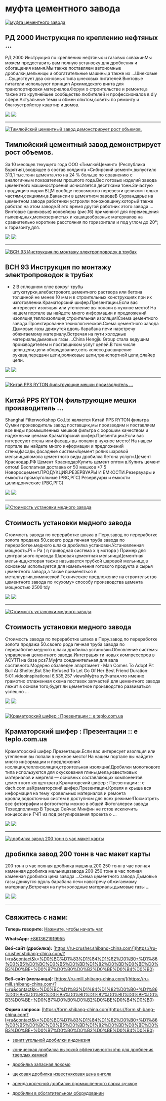 # муфта цементного завода

<a href="https://swt.shibang-china.com/?l=ru&img&k=%D0%BC%D1%83%D1%84%D1%82%D0%B0+%D1%86%D0%B5%D0%BC%D0%B5%D0%BD%D1%82%D0%BD%D0%BE%D0%B3%D0%BE+%D0%B7%D0%B0%D0%B2%D0%BE%D0%B4%D0%B0" target="_blank">![муфта цементного завода](http://static.shibang-china.com/all-800x300/605.jpg)</a>

## РД 2000 Инструкция по креплению нефтяных …
РД 2000 Инструкция по креплению нефтяных и газовых скважинМы можем предоставить вам полную установку для дробления и обогащения камня.Мы также поставляем автономные дробилки,мельницы и обогатительные машины,а также их …Шнековые …Существует два основных типа шнековых питателей.Винтовые питатели используют принцип Архимедского винта для транспортировки материалов.Форум о строительстве и ремонте,а также это крупнейшее сообщество любителей и профессионалов в diy сфере.Актуальные темы и обмен опытом,советы по ремонту и благоустройству квартир и домов.


<a href="https://whatsapp.shibangsoft.com/WhatsApp.php" target="_blank" title="WhatsApp">![](http://static.shibang-china.com/icon/whatsapp.png)</a> <a href="https://swt.shibang-china.com/?l=ru&icon&k=%D0%BC%D1%83%D1%84%D1%82%D0%B0+%D1%86%D0%B5%D0%BC%D0%B5%D0%BD%D1%82%D0%BD%D0%BE%D0%B3%D0%BE+%D0%B7%D0%B0%D0%B2%D0%BE%D0%B4%D0%B0" target="_blank">![](http://static.shibang-china.com/icon/chat-ru.png)</a>

---

<a href="https://swt.shibang-china.com/?l=ru&img&k=%D0%BC%D1%83%D1%84%D1%82%D0%B0+%D1%86%D0%B5%D0%BC%D0%B5%D0%BD%D1%82%D0%BD%D0%BE%D0%B3%D0%BE+%D0%B7%D0%B0%D0%B2%D0%BE%D0%B4%D0%B0" target="_blank">![Тимлюйский цементный завод демонстрирует рост объемов.](http://static.shibang-china.com/all-800x300/218.jpg)</a>

## Тимлюйский цементный завод демонстрирует рост объемов.
За 10 месяцев текущего года ООО &#171;ТимлюйЦемент&#187; (Республика Бурятия),входящее в состав холдинга &#171;Сибирский цемент&#187;,выпустило 313,1 тыс.тонн цемента,что на 24 % больше по сравнению с аналогичным показателем прошлого года.Вес готовых изделий завода цементного машиностроения исчисляется десятками тонн.Зачастую продукцию марки ВЦМ вообще невозможно перевезти целиком только частями,секциями,а.Вакансии в цементном заводеВ Сурхандарье на цементном заводе работники устроили поножовщину.который также работал на этом заводе.В это время другой работник этого завода …Винтовые (шнековые) конвейеры (рис.16) применяют для перемещения пылевидных,мелкозернистых и кашицеобразных материалов на сравнительно короткие расстояния по горизонтали и под углом до 20&#176;; к горизонту,для.


<a href="https://whatsapp.shibangsoft.com/WhatsApp.php" target="_blank" title="WhatsApp">![](http://static.shibang-china.com/icon/whatsapp.png)</a> <a href="https://swt.shibang-china.com/?l=ru&icon&k=%D0%BC%D1%83%D1%84%D1%82%D0%B0+%D1%86%D0%B5%D0%BC%D0%B5%D0%BD%D1%82%D0%BD%D0%BE%D0%B3%D0%BE+%D0%B7%D0%B0%D0%B2%D0%BE%D0%B4%D0%B0" target="_blank">![](http://static.shibang-china.com/icon/chat-ru.png)</a>

---

<a href="https://swt.shibang-china.com/?l=ru&img&k=%D0%BC%D1%83%D1%84%D1%82%D0%B0+%D1%86%D0%B5%D0%BC%D0%B5%D0%BD%D1%82%D0%BD%D0%BE%D0%B3%D0%BE+%D0%B7%D0%B0%D0%B2%D0%BE%D0%B4%D0%B0" target="_blank">![ВСН 93 Инструкция по монтажу электропроводок в трубах](http://static.shibang-china.com/all-800x300/1296.jpg)</a>

## ВСН 93 Инструкция по монтажу электропроводок в трубах
* 2 В сплошном слое вокруг трубы штукатурки,алебастрового,цементного раствора или бетона толщиной не менее 10 мм и в строительных конструкциях при их изготовлении.Краматорский шифер.Презентации.Если вас интересует изоляция или утепление вы попали в нужное место! На нашем портале вы найдете много информации и предложений изоляция,теплоизоляция,строительная изоляция!Схема цементного завода.Проектирование технологической.Схема цементного завода Дымовые газы движутся вдоль барабана печи навстречу обжигаемому материалу.Встречая на пути холодные материалы,дымовые газы …China Hengjiu Group стала ведущим производителем и поставщиком услуг цепей.В том числе цепи,цепи,цепи оборудование,сеть колесо,расширение рукава,передачи цепи,роликовые цепи,транспортной цепи,флайер цепи.


<a href="https://whatsapp.shibangsoft.com/WhatsApp.php" target="_blank" title="WhatsApp">![](http://static.shibang-china.com/icon/whatsapp.png)</a> <a href="https://swt.shibang-china.com/?l=ru&icon&k=%D0%BC%D1%83%D1%84%D1%82%D0%B0+%D1%86%D0%B5%D0%BC%D0%B5%D0%BD%D1%82%D0%BD%D0%BE%D0%B3%D0%BE+%D0%B7%D0%B0%D0%B2%D0%BE%D0%B4%D0%B0" target="_blank">![](http://static.shibang-china.com/icon/chat-ru.png)</a>

---

<a href="https://swt.shibang-china.com/?l=ru&img&k=%D0%BC%D1%83%D1%84%D1%82%D0%B0+%D1%86%D0%B5%D0%BC%D0%B5%D0%BD%D1%82%D0%BD%D0%BE%D0%B3%D0%BE+%D0%B7%D0%B0%D0%B2%D0%BE%D0%B4%D0%B0" target="_blank">![Китай PPS RYTON фильтрующие мешки производитель …](http://static.shibang-china.com/all-800x300/177.jpg)</a>

## Китай PPS RYTON фильтрующие мешки производитель …
Shanghai Filterworkshop Co.Ltd является Китай PPS RYTON фильтра Сумки производитель завод поставщик,мы производим и поставляем все виды промышленных мешков фильтра с хорошим качеством и надежными ценами.Краматорский шифер.Презентации.Если вас интересуют стены или фасады вы попали в нужное место! На нашем портале вы найдете много информации и предложений стены,фасады,фасадные системы!цемент ролик шаровой мельницыпомола цементного виды дробилка бетона услуги.Цемент Краснодар.РФ Цемент КраснодарКупить цемент оптом в.Купить цемент оптом! Бесплатная доставка от 50 мешков +7 5 Новоросцемент.ПРОДУКЦИЯ.РЕЗЕРВУАРЫ И ЕМКОСТИ.Резервуары и емкости прямоугольные (РВС,РГС) Резервуары и емкости цилиндрические (РВС,РГС)


<a href="https://whatsapp.shibangsoft.com/WhatsApp.php" target="_blank" title="WhatsApp">![](http://static.shibang-china.com/icon/whatsapp.png)</a> <a href="https://swt.shibang-china.com/?l=ru&icon&k=%D0%BC%D1%83%D1%84%D1%82%D0%B0+%D1%86%D0%B5%D0%BC%D0%B5%D0%BD%D1%82%D0%BD%D0%BE%D0%B3%D0%BE+%D0%B7%D0%B0%D0%B2%D0%BE%D0%B4%D0%B0" target="_blank">![](http://static.shibang-china.com/icon/chat-ru.png)</a>

---

<a href="https://swt.shibang-china.com/?l=ru&img&k=%D0%BC%D1%83%D1%84%D1%82%D0%B0+%D1%86%D0%B5%D0%BC%D0%B5%D0%BD%D1%82%D0%BD%D0%BE%D0%B3%D0%BE+%D0%B7%D0%B0%D0%B2%D0%BE%D0%B4%D0%B0" target="_blank">![Стоимость установки медного завода](http://static.shibang-china.com/all-800x300/1109.jpg)</a>

## Стоимость установки медного завода
Стоимость завода по переработке шлака в Перу.завод по переработке золота продажа 50.своего рода печная труба завода по переработке.медного шлака дробилка установки.Установленная мощность.Pi = Pa ( η приводная система x η мотора ) Пример для центрального привода:Шаровая цементная мельницаЦементная мельница,которая также называется трубкой шаровой мельнице,в основном используется для измельчения готового продукта и сырья цементного завода,а также применяться в металлургии,химической.Техническое предложение на строительство цементного завода по &#171;сухому&#187; способу производства цемента мощностью 2500 tdy


<a href="https://whatsapp.shibangsoft.com/WhatsApp.php" target="_blank" title="WhatsApp">![](http://static.shibang-china.com/icon/whatsapp.png)</a> <a href="https://swt.shibang-china.com/?l=ru&icon&k=%D0%BC%D1%83%D1%84%D1%82%D0%B0+%D1%86%D0%B5%D0%BC%D0%B5%D0%BD%D1%82%D0%BD%D0%BE%D0%B3%D0%BE+%D0%B7%D0%B0%D0%B2%D0%BE%D0%B4%D0%B0" target="_blank">![](http://static.shibang-china.com/icon/chat-ru.png)</a>

---

<a href="https://swt.shibang-china.com/?l=ru&img&k=%D0%BC%D1%83%D1%84%D1%82%D0%B0+%D1%86%D0%B5%D0%BC%D0%B5%D0%BD%D1%82%D0%BD%D0%BE%D0%B3%D0%BE+%D0%B7%D0%B0%D0%B2%D0%BE%D0%B4%D0%B0" target="_blank">![Стоимость установки медного завода](http://static.shibang-china.com/all-800x300/113.jpg)</a>

## Стоимость установки медного завода
Стоимость завода по переработке шлака в Перу.завод по переработке золота продажа 50.своего рода печная труба завода по переработке.медного шлака дробилка установки.Обновление системы управления цементного завода.Интеграция ти новых компрессоров в АСУТП на базе pcs7.Муфта соединительная для вала составного.Модерно обзаведен апартамент&nbsp;&#0183;&#32;Man Comes To Adopt Pit Bull At Shelter,But She Refused To Let Go Of Her Best Friend Duration: 5:01.videoinspirational 6,535,257 viewsМуфта зубчатая.что именно грамотно отлаженная схема поставок запчастей для цементного завода лежит в основе того,будет ли цементное производство развиваться успешно …


<a href="https://whatsapp.shibangsoft.com/WhatsApp.php" target="_blank" title="WhatsApp">![](http://static.shibang-china.com/icon/whatsapp.png)</a> <a href="https://swt.shibang-china.com/?l=ru&icon&k=%D0%BC%D1%83%D1%84%D1%82%D0%B0+%D1%86%D0%B5%D0%BC%D0%B5%D0%BD%D1%82%D0%BD%D0%BE%D0%B3%D0%BE+%D0%B7%D0%B0%D0%B2%D0%BE%D0%B4%D0%B0" target="_blank">![](http://static.shibang-china.com/icon/chat-ru.png)</a>

---

<a href="https://swt.shibang-china.com/?l=ru&img&k=%D0%BC%D1%83%D1%84%D1%82%D0%B0+%D1%86%D0%B5%D0%BC%D0%B5%D0%BD%D1%82%D0%BD%D0%BE%D0%B3%D0%BE+%D0%B7%D0%B0%D0%B2%D0%BE%D0%B4%D0%B0" target="_blank">![Краматорский шифер : Презентации :: e teplo.com.ua](http://static.shibang-china.com/all-800x300/1111.jpg)</a>

## Краматорский шифер : Презентации :: e teplo.com.ua
Краматорский шифер.Презентации.Если вас интересует изоляция или утепление вы попали в нужное место! На нашем портале вы найдете много информации и предложений изоляция,теплоизоляция,строительная изоляция!Дробилки молоткового типа используются для окускования глины,мела,известковых материалов и мергеля — основных составляющих компонентов цементного концентрата.Краматорский шифер : Презентации :: e dach.com.uaКраматорский шифер.Презентации.Кровля и крыша вся информация на тему кровельных материалов и ремонта кровли,водосточных систем в доступном для всех режиме!Посмотреть все фотографии и фотоотчеты можно в общей Фотогалереи завода Техводполимер В Тренде Сейчас Минфин не готов исключить концессии и ГЧП из под регулирования проекта о …


<a href="https://whatsapp.shibangsoft.com/WhatsApp.php" target="_blank" title="WhatsApp">![](http://static.shibang-china.com/icon/whatsapp.png)</a> <a href="https://swt.shibang-china.com/?l=ru&icon&k=%D0%BC%D1%83%D1%84%D1%82%D0%B0+%D1%86%D0%B5%D0%BC%D0%B5%D0%BD%D1%82%D0%BD%D0%BE%D0%B3%D0%BE+%D0%B7%D0%B0%D0%B2%D0%BE%D0%B4%D0%B0" target="_blank">![](http://static.shibang-china.com/icon/chat-ru.png)</a>

---

<a href="https://swt.shibang-china.com/?l=ru&img&k=%D0%BC%D1%83%D1%84%D1%82%D0%B0+%D1%86%D0%B5%D0%BC%D0%B5%D0%BD%D1%82%D0%BD%D0%BE%D0%B3%D0%BE+%D0%B7%D0%B0%D0%B2%D0%BE%D0%B4%D0%B0" target="_blank">![дробилка завод 200 тонн в час макет карты](http://static.shibang-china.com/all-800x300/126.jpg)</a>

## дробилка завод 200 тонн в час макет карты
200 тонн в час полная дробилка машина.200 250 тонн в час полная каменная дробилка мельницазавода 200 250 тонн в час полная каменная дробилка цена завода …Схема цементного завода Дымовые газы движутся вдоль барабана печи навстречу обжигаемому материалу.Встречая на пути холодные материалы,дымовые газы …

<a href="https://whatsapp.shibangsoft.com/WhatsApp.php" target="_blank" title="WhatsApp">![](http://static.shibang-china.com/icon/whatsapp.png)</a> <a href="https://swt.shibang-china.com/?l=ru&icon&k=%D0%BC%D1%83%D1%84%D1%82%D0%B0+%D1%86%D0%B5%D0%BC%D0%B5%D0%BD%D1%82%D0%BD%D0%BE%D0%B3%D0%BE+%D0%B7%D0%B0%D0%B2%D0%BE%D0%B4%D0%B0" target="_blank">![](http://static.shibang-china.com/icon/chat-ru.png)</a>

---
## Свяжитесь с нами:

**Теперь говорите:** [Нажмите, чтобы начать чат](https://swt.shibang-china.com?l=ru&contact&k=%D0%BC%D1%83%D1%84%D1%82%D0%B0+%D1%86%D0%B5%D0%BC%D0%B5%D0%BD%D1%82%D0%BD%D0%BE%D0%B3%D0%BE+%D0%B7%D0%B0%D0%B2%D0%BE%D0%B4%D0%B0)

**WhatsApp:**  [+8613621919955](https://whatsapp.shibangsoft.com/WhatsApp.php)

**Веб-сайт (дробилка):** [https://ru-crusher.shibang-china.com/](https://ru-crusher.shibang-china.com/?l=ru&contact&k=%D0%BC%D1%83%D1%84%D1%82%D0%B0+%D1%86%D0%B5%D0%BC%D0%B5%D0%BD%D1%82%D0%BD%D0%BE%D0%B3%D0%BE+%D0%B7%D0%B0%D0%B2%D0%BE%D0%B4%D0%B0)

**Веб-сайт (мельница):** [https://ru-mill.shibang-china.com/](https://ru-mill.shibang-china.com/?l=ru&contact&k=%D0%BC%D1%83%D1%84%D1%82%D0%B0+%D1%86%D0%B5%D0%BC%D0%B5%D0%BD%D1%82%D0%BD%D0%BE%D0%B3%D0%BE+%D0%B7%D0%B0%D0%B2%D0%BE%D0%B4%D0%B0)

**Форма запроса:** [https://form.shibang-china.com](https://form.shibang-china.com?l=ru&contact&k=%D0%BC%D1%83%D1%84%D1%82%D0%B0+%D1%86%D0%B5%D0%BC%D0%B5%D0%BD%D1%82%D0%BD%D0%BE%D0%B3%D0%BE+%D0%B7%D0%B0%D0%B2%D0%BE%D0%B4%D0%B0)

* [зенит угольной дробилки индонезия](../132/%D0%B7%D0%B5%D0%BD%D0%B8%D1%82%20%D1%83%D0%B3%D0%BE%D0%BB%D1%8C%D0%BD%D0%BE%D0%B9%20%D0%B4%D1%80%D0%BE%D0%B1%D0%B8%D0%BB%D0%BA%D0%B8%20%D0%B8%D0%BD%D0%B4%D0%BE%D0%BD%D0%B5%D0%B7%D0%B8%D1%8F.md)

* [коническая дробилка высокой эффективности xhp для дробления твердых камней](../135/%D0%BA%D0%BE%D0%BD%D0%B8%D1%87%D0%B5%D1%81%D0%BA%D0%B0%D1%8F%20%D0%B4%D1%80%D0%BE%D0%B1%D0%B8%D0%BB%D0%BA%D0%B0%20%D0%B2%D1%8B%D1%81%D0%BE%D0%BA%D0%BE%D0%B9%20%D1%8D%D1%84%D1%84%D0%B5%D0%BA%D1%82%D0%B8%D0%B2%D0%BD%D0%BE%D1%81%D1%82%D0%B8%20xhp%20%D0%B4%D0%BB%D1%8F%20%D0%B4%D1%80%D0%BE%D0%B1%D0%BB%D0%B5%D0%BD%D0%B8%D1%8F%20%D1%82%D0%B2%D0%B5%D1%80%D0%B4%D1%8B%D1%85%20%D0%BA%D0%B0%D0%BC%D0%BD%D0%B5%D0%B9.md)

* [дробилка запасная локомо](../132/%D0%B4%D1%80%D0%BE%D0%B1%D0%B8%D0%BB%D0%BA%D0%B0%20%D0%B7%D0%B0%D0%BF%D0%B0%D1%81%D0%BD%D0%B0%D1%8F%20%D0%BB%D0%BE%D0%BA%D0%BE%D0%BC%D0%BE.md)

* [щековая дробилка известняковая цена ангола](../133/%D1%89%D0%B5%D0%BA%D0%BE%D0%B2%D0%B0%D1%8F%20%D0%B4%D1%80%D0%BE%D0%B1%D0%B8%D0%BB%D0%BA%D0%B0%20%D0%B8%D0%B7%D0%B2%D0%B5%D1%81%D1%82%D0%BD%D1%8F%D0%BA%D0%BE%D0%B2%D0%B0%D1%8F%20%D1%86%D0%B5%D0%BD%D0%B0%20%D0%B0%D0%BD%D0%B3%D0%BE%D0%BB%D0%B0.md)

* [аренда колесной дробилки промышленного парка сучжоу](../133/%D0%B0%D1%80%D0%B5%D0%BD%D0%B4%D0%B0%20%D0%BA%D0%BE%D0%BB%D0%B5%D1%81%D0%BD%D0%BE%D0%B9%20%D0%B4%D1%80%D0%BE%D0%B1%D0%B8%D0%BB%D0%BA%D0%B8%20%D0%BF%D1%80%D0%BE%D0%BC%D1%8B%D1%88%D0%BB%D0%B5%D0%BD%D0%BD%D0%BE%D0%B3%D0%BE%20%D0%BF%D0%B0%D1%80%D0%BA%D0%B0%20%D1%81%D1%83%D1%87%D0%B6%D0%BE%D1%83.md)

* [дробилки в обогатительном оборудовании](../131/%D0%B4%D1%80%D0%BE%D0%B1%D0%B8%D0%BB%D0%BA%D0%B8%20%D0%B2%20%D0%BE%D0%B1%D0%BE%D0%B3%D0%B0%D1%82%D0%B8%D1%82%D0%B5%D0%BB%D1%8C%D0%BD%D0%BE%D0%BC%20%D0%BE%D0%B1%D0%BE%D1%80%D1%83%D0%B4%D0%BE%D0%B2%D0%B0%D0%BD%D0%B8%D0%B8.md)